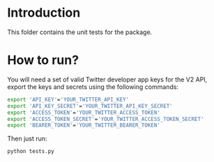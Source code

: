 # Introduction

This folder contains the unit tests for the package.

# How to run?

You will need a set of valid Twitter developer app keys for the V2 API, export the keys and secrets using the following commands:

```sh
export 'API_KEY'='YOUR_TWITTER_API_KEY'
export 'API_KEY_SECRET'='YOUR_TWITTER_API_KEY_SECRET'
export 'ACCESS_TOKEN'='YOUR_TWITTER_ACCESS_TOKEN'
export 'ACCESS_TOKEN_SECRET'='YOUR_TWITTER_ACCESS_TOKEN_SECRET'
export 'BEARER_TOKEN'='YOUR_TWITTER_BEARER_TOKEN'
```

Then just run:

```sh
python tests.py
```